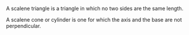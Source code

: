 A scalene triangle is a triangle in which no two sides are the same
length.

A scalene cone or cylinder is one for which the axis and the base are
not perpendicular.
